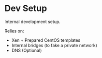 # Dev Setup

Internal development setup.

Relies on:
- Xen + Prepared CentOS templates
- Internal bridges (to fake a private network)
- DNS (Optional)